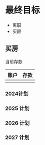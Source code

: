 
# 最终目标
+ 离职
+ 买房



## 买房


当前存款

| 账户  | 存款  |
| --- | --- |
|     |     |



### 2024计划





### 2025 计划



### 2026 计划




### 2027 计划









